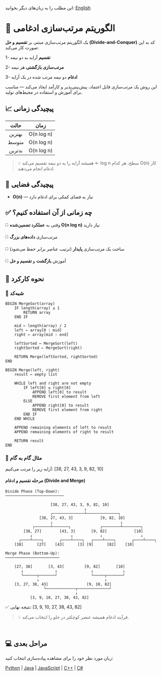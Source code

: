 این مطلب را به زبان‌های دیگر بخوانید: [English](/sorting/merge-sort//README.md)

# 🔵 الگوریتم مرتب‌سازی ادغامی

یک الگوریتم مرتب‌سازی مبتنی بر **تقسیم و حل (Divide-and-Conquer)** که به این صورت کار می‌کند:

1- **تقسیم** آرایه به دو نیمه

2- **مرتب‌سازی بازگشتی** هر نیمه

3- **ادغام** دو نیمه مرتب شده در یک آرایه

این روش یک مرتب‌سازی قابل اعتماد، پیش‌بینی‌پذیر و کارآمد ایجاد می‌کند — مناسب برای آموزش و استفاده در محیط‌های تولید.

## 📈 پیچیدگی زمانی

| حالت       | زمان           |
|:---------:|:--------------:|
| بهترین    | O(n log n)     |
| متوسط     | O(n log n)     |
| بدترین   | O(n log n)     |

> 💡 همیشه آرایه را به دو نیمه تقسیم می‌کند ← log n سطح، هر کدام O(n) کار ادغام انجام می‌دهند.

## 💾 پیچیدگی فضایی
- **O(n)** — نیاز به فضای کمکی برای ادغام دارد

## ✅ چه زمانی از آن استفاده کنیم؟
◻️ وقتی به **عملکرد تضمین‌شده O(n log n)** نیاز دارید

◻️ مرتب‌سازی **داده‌های بزرگ**

◻️ ساخت یک مرتب‌سازی **پایدار** (ترتیب عناصر برابر حفظ می‌شود)

◻️ آموزش **بازگشت** و **تقسیم و حل**

## 🔄 نحوه کارکرد

### 🧩 شبه‌کد
```text
BEGIN MergeSort(array)
    IF length(array) ≤ 1
        RETURN array
    END IF

    mid ← length(array) / 2
    left ← array[0 : mid]
    right ← array[mid : end]

    leftSorted ← MergeSort(left)
    rightSorted ← MergeSort(right)

    RETURN Merge(leftSorted, rightSorted)
END

BEGIN Merge(left, right)
    result ← empty list

    WHILE left and right are not empty
        IF left[0] ≤ right[0]
            APPEND left[0] to result
            REMOVE first element from left
        ELSE
            APPEND right[0] to result
            REMOVE first element from right
        END IF
    END WHILE

    APPEND remaining elements of left to result
    APPEND remaining elements of right to result

    RETURN result
END
```

### 🔄 مثال گام به گام

آرایه زیر را مرتب می‌کنیم: ‭[38, 27, 43, 3, 9, 82, 10]‬


#### مرحله تقسیم و ادغام (Divide and Merge)

```ascii
Divide Phase (Top-Down):
──────────────────────────

                    [38, 27, 43, 3, 9, 82, 10]
                                   ↓
                    ┌──────────────┴──────────────┐
               [38, 27, 43, 3]            [9, 82, 10]
                    ↓                              ↓
            ┌───────┴───────┐             ┌────────┴────────┐
        [38, 27]        [43, 3]       [9, 82]            [10]
           ↓                 ↓            ↓                 ↓
      ┌────┴────┐       ┌────┴────┐   ┌────┴────┐       ┌────┴────┐
    [38]      [27]    [43]      [3] [9]      [82]    [10]

Merge Phase (Bottom-Up):
────────────────────────

    [27, 38]       [3, 43]         [9, 82]       [10]
       ↓              ↓               ↓             ↓
       └──────┬───────┘               └─────┬───────┘
              ↓                             ↓
    [3, 27, 38, 43]                 [9, 10, 82]
                 └─────────────┬──────────────┘
                               ↓
           [3, 9, 10, 27, 38, 43, 82]
```

✅ نتیجه نهایی: ‭[3, 9, 10, 27, 38, 43, 82]‬

>💡 فرآیند ادغام همیشه عنصر کوچکتر در جلو را انتخاب می‌کند. 

<br />

## 💻 مراحل بعدی

زبان مورد نظر خود را برای مشاهده پیاده‌سازی انتخاب کنید:

[Python](/sorting/merge-sort/python//merge_sort.py) | [Java](/sorting/merge-sort/java/MergeSort.java) | [JavaScript](/sorting/merge-sort/javascript/merge_sort.js) | [C++](/sorting/merge-sort/c++/merge_sort.cpp) | [C#](/sorting/merge-sort/csharp/MergeSort.cs)

